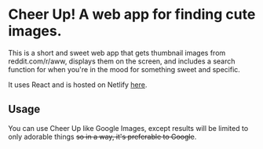 # Cheer Up! A web app for finding cute images.

This is a short and sweet web app that gets thumbnail images from reddit.com/r/aww, displays them on the screen, and includes a search function for when you're in the mood for something sweet and specific.

It uses React and is hosted on Netlify [here](https://keen-wright-af9e6f.netlify.app/).


## Usage

You can use Cheer Up like Google Images, except results will be limited to only adorable things ~~so in a way, it's preferable to Google~~. 